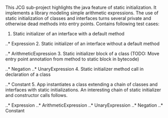 This JCG sub-project highlights the java feature of static initialization. It implements a library modeling simple arithmetic expressions. The use of static initialization of classes and interfaces turns several private and otherwise dead methods into entry points.
Contains following test cases:

 1. Static initializer of an interface with a default method
 
 ..* Expression
 2. Static initializer of an interface without a default method
 
 ..* ArithmeticExpression
 3. Static initializer block of a class (TODO: Move entry point annotation from method to static block in bytecode)
 
 ..* Negation
 ..* UnaryExpression
 4. Static initializer method call in declaration of a class
 
 ..* Constant
 5. App instantiates a class extending a chain of classes and interfaces with static initializations. An interesting chain of static initializer and constructor calls follows.
 
 ..* Expression
 ..* ArithmeticExpression
 ..* UnaryExpression
 ..* Negation
 ..* Constant